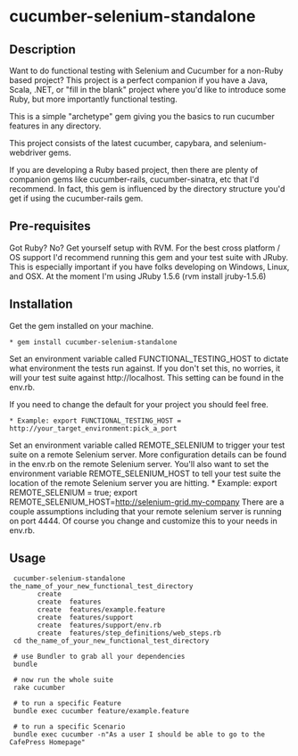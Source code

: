 cucumber-selenium-standalone
============================

Description
-----------

Want to do functional testing with Selenium and Cucumber for a non-Ruby based project?
This project is a perfect companion if you have a Java, Scala, .NET, or "fill in the blank" project where you'd like to introduce some Ruby, but more
importantly functional testing.

This is a simple "archetype" gem giving you the basics to run
cucumber features in any directory.

This project consists of the latest cucumber, capybara, and selenium-webdriver gems.

If you are developing a Ruby based project, then there are plenty of companion gems like cucumber-rails, cucumber-sinatra, etc that I'd recommend.
In fact, this gem is influenced by the directory structure you'd get if using the cucumber-rails gem.

Pre-requisites
--------------

Got Ruby? No? Get yourself setup with RVM.
For the best cross platform / OS support I'd recommend running this gem and your test suite with JRuby.
This is especially important if you have folks developing on Windows, Linux, and OSX.
At the moment I'm using JRuby 1.5.6 (rvm install jruby-1.5.6)

Installation
------------

Get the gem installed on your machine.

    * gem install cucumber-selenium-standalone

Set an environment variable called FUNCTIONAL_TESTING_HOST to dictate what environment
the tests run against. If you don't set this, no worries, it will your test suite against http://localhost.
This setting can be found in the env.rb.

If you need to change the default for your project you should feel free.

    * Example: export FUNCTIONAL_TESTING_HOST = http://your_target_environment:pick_a_port

Set an environment variable called REMOTE_SELENIUM to trigger your test suite on
a remote Selenium server. More configuration details can be found in the env.rb on the remote Selenium server.
You'll also want to set the environment variable REMOTE_SELENIUM_HOST to tell your test suite the location of the remote
Selenium server you are hitting.
    * Example: export REMOTE_SELENIUM = true; export REMOTE_SELENIUM_HOST=http://selenium-grid.my-company
There are a couple assumptions including that your remote selenium server is running on port 4444.
Of course you change and customize this to your needs in env.rb.

Usage
-----

     cucumber-selenium-standalone the_name_of_your_new_functional_test_directory
           create
           create  features
           create  features/example.feature
           create  features/support
           create  features/support/env.rb
           create  features/step_definitions/web_steps.rb
     cd the_name_of_your_new_functional_test_directory

     # use Bundler to grab all your dependencies
     bundle

     # now run the whole suite
     rake cucumber

     # to run a specific Feature
     bundle exec cucumber feature/example.feature

     # to run a specific Scenario
     bundle exec cucumber -n"As a user I should be able to go to the CafePress Homepage"

